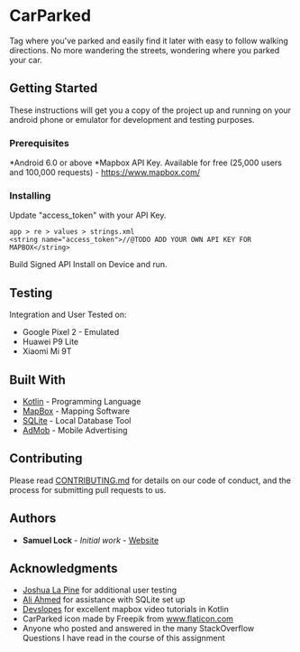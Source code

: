 # CarParked

Tag where you've parked and easily find it later with easy to follow walking directions. No more wandering the streets, wondering where you parked your car. 

## Getting Started

These instructions will get you a copy of the project up and running on your android phone or emulator for development and testing purposes. 
### Prerequisites

*Android 6.0 or above
*Mapbox API Key. Available for free (25,000 users and 100,000 requests) - https://www.mapbox.com/


### Installing

Update "access_token" with your API Key. 
```
app > re > values > strings.xml
<string name="access_token">//@TODO ADD YOUR OWN API KEY FOR MAPBOX</string>
```
Build Signed API
Install on Device and run. 

## Testing

Integration and User Tested on: 

* Google Pixel 2 - Emulated
* Huawei P9 Lite
* Xiaomi Mi 9T

## Built With

* [Kotlin](https://kotlinlang.org/) - Programming Language
* [MapBox](https://www.mapbox.com/) - Mapping Software
* [SQLite](https://www.sqlite.org/index.html) - Local Database Tool
* [AdMob](https://admob.google.com/home/) - Mobile Advertising

## Contributing

Please read [CONTRIBUTING.md](https://gist.github.com/PurpleBooth/b24679402957c63ec426) for details on our code of conduct, and the process for submitting pull requests to us.


## Authors

* **Samuel Lock** - *Initial work* - [Website](http://samlock.nz)


## Acknowledgments

* [Joshua La Pine](https://github.com/Jelop) for additional user testing
* [Ali Ahmed](https://ecs.wgtn.ac.nz/Main/AliAhmed) for assistance with SQLite set up
* [Devslopes](https://devslopes.com/) for excellent mapbox video tutorials in Kotlin
* CarParked icon made by Freepik from www.flaticon.com
* Anyone who posted and answered in the many StackOverflow Questions I have read in the course of this assignment

